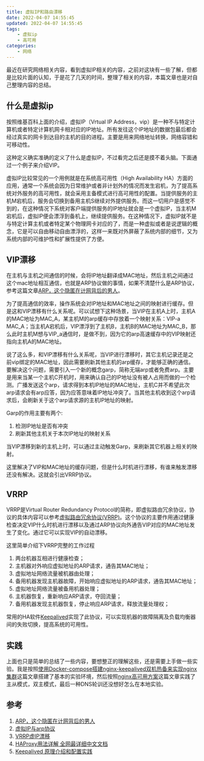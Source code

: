 ```yaml
---
title: 虚拟IP和路由漂移
date: 2022-04-07 14:55:45
updated: 2022-04-07 14:55:45
tags:
    - 虚拟ip
    - 高可用
categories:
    - 网络
---
```


最近在研究网络相关内容，看到虚拟IP相关的内容，之前对这块有一些了解，但都是比较片面的认知，于是花了几天的时间，整理了相关的内容，本篇文章也是对自己整理内容的总结。

## 什么是虚拟ip

 按照维基百科上面的介绍，虚拟IP（Vrtual IP Address，vip）是一种不与特定计算机或者特定计算机网卡相对应的IP地址。所有发往这个IP地址的数据包最后都会经过真实的网卡到达目的主机的目的进程。主要是用来网络地址转换，网络容错和可移动性。

这种定义确实准确的定义了什么是虚拟IP，不过看完之后还是摸不着头脑。下面通过一个例子来介绍VIP。
<!-- more -->
虚拟IP比较常见的一个用例就是在系统高可用性（High Availability HA）方面的应用，通常一个系统会因为日常维护或者非计划外的情况而发生宕机，为了提高系统对外服务的高可用性，就会采用主备模式进行高可用性的配置。当提供服务的主机M宕机后，服务会切换到备用主机S继续对外提供服务。而这一切用户是感觉不到的，在这种情况下系统对客户端提供服务的IP地址就会是一个虚拟IP，当主机M宕机后，虚拟IP便会漂浮到备机上，继续提供服务。在这种情况下，虚拟IP就不是与特定计算主机或者特定某个物理网卡对应的了，而是一种虚拟或者是说逻辑的概念，它是可以自由移动自由漂浮的，这样一来既对外屏蔽了系统内部的细节，又为系统内部的可维护性和扩展性提供了方便。

## VIP漂移

在主机与主机之间通信的时候，会将IP地址翻译成MAC地址，然后主机之间通过这个mac地址相互通信，也就是ARP协议做的事情，如果不清楚什么是ARP协议，参考这篇文章[ARP，这个隐匿在计网背后的男人](https://mp.weixin.qq.com/s?__biz=MzI0ODk2NDIyMQ==&mid=2247487804&idx=1&sn=f001a24a308053b3723dfb12d36045ee&chksm=e999e42edeee6d383fbb411792e22e4028bb8c2441255786f50cf848443af7b1bd5e382078dc&scene=21#wechat_redirect)。

为了提高通信的效率，操作系统会对IP地址和MAC地址之间的映射进行缓存。但是这和VIP漂移有什么关系呢。可以试想下这种场景，当VIP在主机A上时，主机A的MAC地址为MAC_A，某主机M的arp缓存中存放着一个映射关系：VIP-a MAC_A；当主机A宕机后，VIP漂浮到了主机B，主机B的MAC地址为MAC_B，那么此时主机M想与VIP_a通信时，是做不到，因为它的arp高速缓存中的VIP映射还指向主机A的MAC地址。

说了这么多，和VIP漂移有什么关系呢，当VIP进行漂移时，其它主机记录还是之前vip绑定的MAC地址，因此需要刷新其他主机的arp缓存，才能够正确的通信。要解决这个问题，需要引入一个新的概念garp，简称无端arp或者免费arp。主要是用来当某一个主机C开机时，用来确认自己的IP地址没有被人占用而做的一个检测。广播发送这个arp，请求得到本机IP地址的MAC地址，主机C并不希望此次arp请求会有arp应答，因为应答意味着IP地址冲突了。当其他主机收到这个arp请求后，会刷新关于这个arp请求源的主机IP地址的映射。

Garp的作用主要有两个:

1. 检测IP地址是否有冲突
2. 刷新其他主机关于本次IP地址的映射关系

当VIP漂移到新的主机上时，可以通过主动触发Garp，来刷新其它机器上相关的映射。

这里解决了VIP和MAC地址的缓存问题，但是什么时机进行漂移，有谁来触发漂移还没有解决。这就会引出VRRP协议。

## VRRP

VRRP是Virtual Router Redundancy Protocol的简称，即虚拟路由冗余协议，协议的具体内容可以参考[虚拟路由冗余协议(VRRP)](https://blog.csdn.net/qq_38265137/article/details/80404440)。这个协议的主要作用通过健康检查决定VIP什么时机进行漂移以及通过ARP协议向外通告VIP对应的MAC地址发生了变化。通过它可以实现VIP的自动漂移。

这里简单介绍下VRRP完整的工作过程

1. 两台机器互相进行健康检查；
2. 主机器对外响应虚拟地址的ARP请求，通告其MAC地址；
3. 虚拟地址网络流量被机器由处理；
4. 备用机器发现主机器故障，开始响应虚拟地址的ARP请求，通告其MAC地址；
5. 虚拟地址网络流量被备用机器处理；
6. 主机器恢复，重新响应ARP请求，夺回流量；
7. 备用机器发现主机器恢复，停止响应ARP请求，释放流量处理权；

常用的HA软件[Keepalived](http://www.keepalived.org/)实现了此协议，可以实现机器的故障隔离及负载均衡器间的失败切换，提高系统的可用性。

## 实践

上面也只是简单的总结了一些内容，要想整正的理解这些，还是需要上手做一些实验。我是按照[使用Docker-compose搭建nginx-keepalived双机热备来实现nginx集群](https://zhuanlan.zhihu.com/p/133085218)这篇文章搭建了基本的实验环境，然后按照[nginx高可用方案](https://www.yuque.com/docs/share/b6db6dd9-e737-4ade-a7dd-335fc84ac458?#SGleK)这篇文章实践了主从模式，双主模式，最后一种DNS轮训还没想好怎么在本地实验。

## 参考

1. [ARP，这个隐匿在计网背后的男人](https://mp.weixin.qq.com/s?__biz=MzI0ODk2NDIyMQ==&mid=2247487804&idx=1&sn=f001a24a308053b3723dfb12d36045ee&chksm=e999e42edeee6d383fbb411792e22e4028bb8c2441255786f50cf848443af7b1bd5e382078dc&scene=21#wechat_redirect)
2. [虚拟IP与arp协议](https://blog.csdn.net/u014532901/article/details/52245138)
3. [VRRP虚IP漂移](https://network.fasionchan.com/zh_CN/latest/distributed/vrrp-vip-floating.html)
4. [HAProxy用法详解 全网最详细中文文档](http://www.ttlsa.com/linux/haproxy-study-tutorial/)
5. [Keepalived 原理介绍和配置实践](https://wsgzao.github.io/post/keepalived/)
